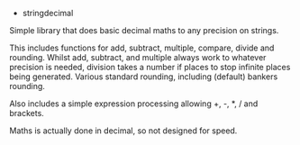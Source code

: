 * stringdecimal

Simple library that does basic decimal maths to any precision on strings.

This includes functions for add, subtract, multiple, compare, divide and rounding.
Whilst add, subtract, and multiple always work to whatever precision is needed, division takes a number if places to stop infinite places being generated.
Various standard rounding, including (default) bankers rounding.

Also includes a simple expression processing allowing +, -, *, / and brackets.

Maths is actually done in decimal, so not designed for speed.

